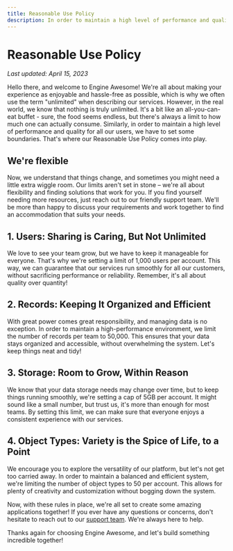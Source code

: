 ```yaml
---
title: Reasonable Use Policy
description: In order to maintain a high level of performance and quality for all our users, we have to set some boundaries
---
```


# Reasonable Use Policy

*Last updated: April 15, 2023*

Hello there, and welcome to Engine Awesome! We're all about making your experience as enjoyable and hassle-free as possible, which is why we often use the term "unlimited" when describing our services. However, in the real world, we know that nothing is truly unlimited. It's a bit like an all-you-can-eat buffet - sure, the food seems endless, but there's always a limit to how much one can actually consume. Similarly, in order to maintain a high level of performance and quality for all our users, we have to set some boundaries. That's where our Reasonable Use Policy comes into play.

## We're flexible
Now, we understand that things change, and sometimes you might need a little extra wiggle room. Our limits aren't set in stone – we're all about flexibility and finding solutions that work for you. If you find yourself needing more resources, just reach out to our friendly support team. We'll be more than happy to discuss your requirements and work together to find an accommodation that suits your needs.

## 1. Users: Sharing is Caring, But Not Unlimited

We love to see your team grow, but we have to keep it manageable for everyone. That's why we're setting a limit of 1,000 users per account. This way, we can guarantee that our services run smoothly for all our customers, without sacrificing performance or reliability. Remember, it's all about quality over quantity!

## 2. Records: Keeping It Organized and Efficient

With great power comes great responsibility, and managing data is no exception. In order to maintain a high-performance environment, we limit the number of records per team to 50,000. This ensures that your data stays organized and accessible, without overwhelming the system. Let's keep things neat and tidy!

## 3. Storage: Room to Grow, Within Reason

We know that your data storage needs may change over time, but to keep things running smoothly, we're setting a cap of 5GB per account. It might sound like a small number, but trust us, it's more than enough for most teams. By setting this limit, we can make sure that everyone enjoys a consistent experience with our services.

## 4. Object Types: Variety is the Spice of Life, to a Point

We encourage you to explore the versatility of our platform, but let's not get too carried away. In order to maintain a balanced and efficient system, we're limiting the number of object types to 50 per account. This allows for plenty of creativity and customization without bogging down the system.

Now, with these rules in place, we're all set to create some amazing applications together! If you ever have any questions or concerns, don't hesitate to reach out to our [support team](https://engineawesome.com/support/). We're always here to help.

Thanks again for choosing Engine Awesome, and let's build something incredible together!
